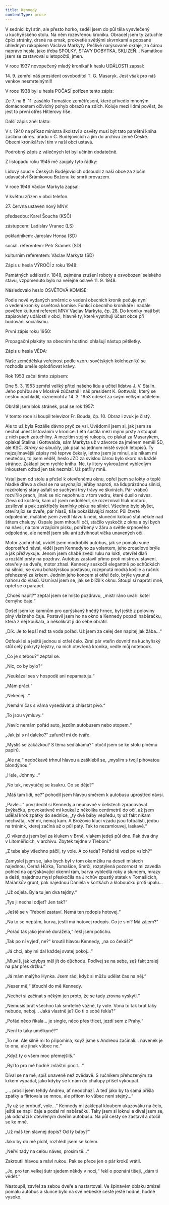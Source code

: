 ```yaml
---
title: Kennedy
contentType: prose
---
```


<section>

V sednici byl stín, ale přesto horko, seděl jsem do půl těla vysvlečený u kuchyňského stolu. Na něm rozevřenou kroniku. Obracel jsem ty zatuchle čpící stránky, drsné na omak, prokvetlé světlými skvrnkami a popsané úhledným rukopisem Václava Markyty. Pečlivě narýsované okraje, za čárou napravo hesla, jako třeba SPOLKY, STAVY DOBYTKA, SKLIZEŇ… Namátkou jsem se zastavoval u letopočtů, jmen.

V roce 1937 novopečený mladý kronikář k heslu UDÁLOSTI za­psal:

</section>

<section>

14\. 9. zemřel náš president osvoboditel T. G. Masaryk. Jest však pro náš venkov nesmrtelným!!!

</section>

<section>

V roce 1938 byl u hesla POČASÍ pořízen tento zápis:

</section>

<section>

Ze 7. na 8. 11. zasáhlo Tomašice zemětřesení, které přivedlo mnohým domácnostem očividný pohyb obrazů na zdích. Koluje mezi lidmi pověst, že jest to první otřes Hitlerovy říše.

</section>

<section>

Další zápis zněl takto:

</section>

<section>

V r. 1940 na příkaz ministra školství a osvěty musí být tato pamětní kniha zaslána okres. úřadu v Č. Budějovicích a jím do archivu země České. Obecní kronikářství tím v naší obci ustává.

</section>

<section>

Podrobný zápis z válečných let byl učiněn dodatečně.

Z listopadu roku 1945 mě zaujaly tyto řádky:

</section>

<section>

Lidový soud v Českých Budějovicích odsoudil z naší obce za zločin udavačství Šrámkovou Boženu ke smrti pro­vazem.

</section>

<section>

V roce 1946 Václav Markyta zapsal:

</section>

<section>

V květnu zřízen v obci telefon.

27\. června ustaven nový MNV:

předsedou: Karel Šoucha (KSČ)

zástupcem: Ladislav Vranec (LS)

pokladníkem: Jaroslav Honsa (SD)

sociál. referentem: Petr Šrámek (SD)

kulturním referentem: Václav Markyta (SD)

</section>

<section>

Zápis u hesla VÝROČÍ z roku 1948:

</section>

<section>

Památných událostí r. 1848, zejména zrušení roboty a osvobození selského stavu, vzpomenuto bylo na veřejné oslavě 11. 9. 1948.

</section>

<section>

Následovalo heslo OSVĚTOVÁ KOMISE:

</section>

<section>

Podle nově vydaných směrnic o vedení obecních kronik pečuje nyní o vedení kroniky osvětová komise. Funkcí obecního kronikáře i nadále pověřen kulturní referent MNV Václav Markyta, čp. 28. Do kroniky mají být zapisovány události v obci, hlavně ty, které vystihují účast obce při budování socialismu.

</section>

<section>

První zápis roku 1950:

</section>

<section>

Propagační plakáty na obecním hostinci ohlašují nástup pětiletky.

</section>

<section>

Zápis u hesla VĚDA:

</section>

<section>

Naše zemědělská veřejnost podle vzoru sovětských kolchozníků se rozhodla uměle oplodňovat krávy.

</section>

<section>

Rok 1953 začal tímto zápisem:

</section>

<section>

Dne 5. 3. 1953 zemřel veliký přítel našeho lidu a učitel lidstva J. V. Stalin. Jeho pohřbu se v Moskvě zúčastnil i náš president K. Gottwald, který se cestou nachladil, roznemohl a 14. 3. 1953 odešel za svým velkým učitelem.

</section>

<section>

Obrátil jsem blok stránek, psal se rok 1957:

</section>

<section>

V tomto roce si koupil televizor Fr. Bouda, čp. 10. Obraz i zvuk je čistý.

</section>

<section>

Ale to už byla Rozálie dávno pryč ze vsi. Uvědomil jsem si, jak jsem se nechal unést listováním v kronice. Léta šustila mezi mými prsty a stoupal z nich pach zatuchliny. A mezitím stejný rukopis, co plakal za Masarykem, oplakal Stalina i Gottwalda, sám Markyta už v závorce za jménem neměl SD, ale KSČ. _Strany se sloučily_, jak psal na jednom místě svých letopisů. Ty nejzajímavější zápisy mě teprve čekaly, letmo jsem je minul, ale nikam mi neutečou, to jsem věděl, heslo JZD za svislou čárou bylo skoro na každé stránce. Zaklapl jsem rychle knihu. Ne, ty litery vykroužené vybledlým inkoustem odtud jen tak nezmizí. Už patřily mně.

Vstal jsem od stolu a přešel k otevřenému oknu, opřel jsem se lokty o teplé hladké dřevo a díval se na usychající jeřáby naproti, na liduprázdnou silnici, rozdrolený starý asfalt se suchými trsy trávy ve škvírách. Pár vrabců rozvířilo prach, jinak se nic nepohnulo v tom vedru, které dusilo náves. Zleva od kostela, kam už jsem nedohlédl, se rozezníval hluk motoru, zesiloval a pak zaskřípěly kamínky písku na silnici. Všechno bylo slyšet, otevírající se dveře, pár hlasů, tiše pokašlávající motor. Půl čtvrté odpoledne, malátně jsem zvedl hlavu k nebi, sluneční kotouč stál někde nad štítem chalupy. Ospale jsem mhouřil oči, stačilo vyskočit z okna a byl bych na návsi, na tom vrzajícím písku, pohřbený v žáru a světle srpnového odpoledne, ale neměl jsem sílu ani zdvihnout víčka unavených očí.

Motor zachrchlal, uviděl jsem modrobílý autobus, jak se pomalu sune doprostřed návsi, viděl jsem Kennedyho za volantem, jeho zrcadlové brýle a jak přežvykuje. Jenom jsem chabě zvedl ruku na lokti, otevřel dlaň a roztáhl prsty na pozdrav. Autobus zastavil přímo proti mistrovu stavení, otevřely se dveře, motor zhasl. Kennedy seskočil elegantně po schůdkách na silnici, se svou bohatýrskou postavou, rozepnutá modrá košile a ručník přehozený za krkem. Jedním jeho koncem si otřel čelo, brýle vysunul nahoru do vlasů. Usmíval jsem se, jak se blížil k oknu. Stoupl si naproti mně, opřel se o parapet.

„Chceš napít?“ zeptal jsem se místo pozdravu, „mistr ráno uvařil kotel černýho čaje.“

Došel jsem ke kamnům pro oprýskaný hnědý hrnec, byl ještě z poloviny plný vlažného čaje. Postavil jsem ho na okno a Kennedy popadl naběračku, která z něj koukala, a několikrát ji do sebe obrátil.

„Dík. Je to lepší než ta voda pořád. Už jsem za celej den napitej jak žába…“

Odfoukl si a ještě jednou si otřel čelo. Zíral pár vteřin dovnitř na kuchyňský stůl celý pokrytý lejstry, na nich otevřená kronika, vedle můj notebook.

„Co je s tebou?“ zeptal se.

„Nic, co by bylo?“

„Neukázal ses v hospodě ani nepamatuju.“

„Mám práci.“

„Nekecej…“

„Nemám čas s váma vysedávat a chlastat pivo.“

„To jsou výmluvy.“

„Navíc nemám pořád auto, jezdím autobusem nebo stopem.“

„Jak jsi s ní daleko?“ zafuněl mi do tváře.

„Myslíš se zakázkou? S těma sedlákama?“ otočil jsem se ke stolu plnému papírů.

„Ale ne,“ nedočkavě trhnul hlavou a zašklebil se, „myslím s tvojí pihovatou blondýnou.“

„Hele, Johnny…“

„No tak, nevytáčej se ksakru. Co se děje?“

„Máš tam lidi, ne?“ pohodil jsem hlavou směrem k autobusu uprostřed návsi.

„Pavle…“ povzdechl si Kennedy a neúnavně v čelistech zpracovával žvýkačku, provokativně mi koukal z několika centimetrů do očí, až jsem udělal krok zpátky do sednice, „ty dvě báby vepředu, ty už fakt nikam nechvátaj, věř mi, nemaj kam. A Brožovic kluci vzadu jsou fotbalisti, jedou na trénink, kterej začíná až o půl pátý. Tak to nezamlouvej, laskavě.“

„O víkendu jsem byl za klukem v Brně, vlakem jedeš půl dne. Pak dva dny v Litoměřicích, v archivu. Zbytek tejdne v Třeboni.“

„Z tebe aby všechno páčil, ty vole. A co teda? Pořád tě vozí po vsích?“

Zamyslel jsem se, jako bych byl v tom okamžiku na deseti místech najednou, Černá Hůrka, Tomašice, Smrčí, rozptýlená pozornost mi zavedla pohled na oprýskávající okenní rám, barva vybledlá roky a sluncem, mrazy a dešti, najednou mysl přeskočila na Jirchův zpustlý statek v Tomašicích, Mařánkův grunt, pak najednou Daniela v šortkách a kloboučku proti úpalu…

„Už odjela. Byla tu jen dva tejdny.“

„Tys ji nechal odjet? Jen tak?“

„Ještě se v Třeboni zastaví. Nemá ten rodopis hotovej.“

„Na to se neptám, kurva, jestli má hotovej rodopis. Co je s ní? Má zájem?“

„Pořád tak jako jemně dorážela,“ řekl jsem potichu.

„Tak po ní vyjeď, ne?“ kroutil hlavou Kennedy, „na co čekáš?“

„Já chci, aby mi dal každej svatej pokoj…“

„Mluvíš, jak kdybys měl jít do důchodu. Podívej se na sebe, seš fakt zralej na pár přes držku.“

„Já mám malýho Hynka. Jsem rád, když si můžu udělat čas na něj.“

„Neser mě,“ šťouchl do mě Kennedy.

„Nechci si začínat s někým jen proto, že se tady zrovna vyskytl.“

„Nemusíš brát všechno tak smrtelně vážně, ty vole. Vona to tak brát taky nebude, neboj… Jaká vlastně je? Co ti o sobě řekla?“

„Pořád něco říkala… je single, něco přes třicet, jezdí sem z Prahy.“

„Není to taky umělkyně?“

„To ne. Ale silně mi to připomíná, když jsme s Andreou začínali… navenek je to ona, ale jinak vůbec ne.“

„Když ty o všem moc přemejšlíš.“

„Byl to pro mě hodně zvláštní pocit…“

Díval se na mě, spíš unaveně než zvědavě. S ručníkem přehozeným za krkem vypadal, jako kdyby se k nám do chalupy přišel vykoupat.

„… prosil jsem tehdy Andreu, ať neodchází. A teď jako by ta samá přišla zpátky a flirtovala se mnou, ale přitom to vůbec není stejný…“

„Ty už se probuď, vole…“ Kennedy mi zaklepal kloubem uka­zováku na čelo, ještě se napil čaje a podal mi naběračku. Taky jsem si loknul a díval jsem se, jak odchází k otevřeným dveřím autobusu. Na půl cesty se zastavil a otočil se ke mně.

„Už máš ten slavnej dopis? Od tý báby?“

Jako by do mě píchl, rozhlédl jsem se kolem.

„Neřvi tady na celou náves, prosím tě…“

Zakroutil hlavou a mávl rukou. Pak se přece jen o pár kroků vrátil.

„Jo, pro ten velkej šutr sjedem někdy v noci,“ řekl o poznání tišeji, „dám ti vědět.“

Nastoupil, zavřel za sebou dveře a nastartoval. Ve špinavém obla­ku zmizel pomalu autobus a slunce bylo na své nebeské cestě ještě hodně, hodně vysoko.

</section>
